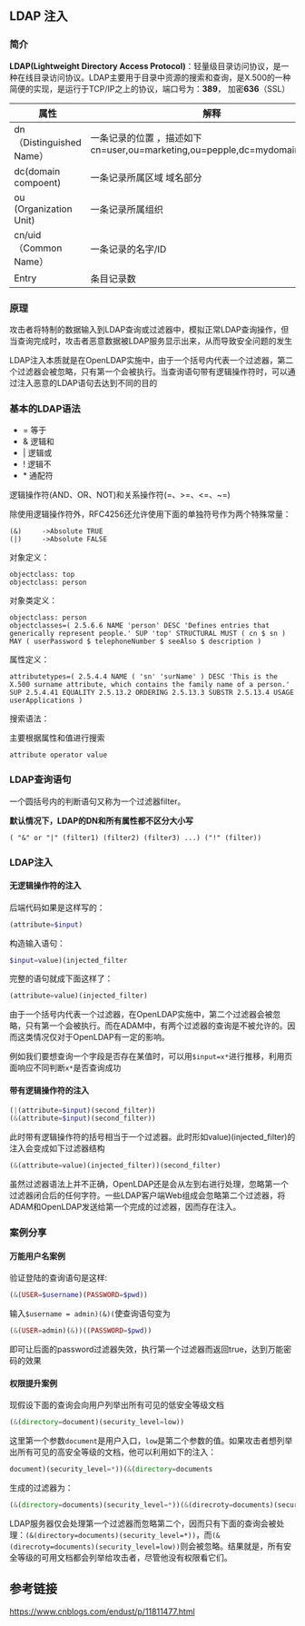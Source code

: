## LDAP 注入

### 简介

**LDAP(Lightweight Directory Access Protocol)**：轻量级目录访问协议，是一种在线目录访问协议。LDAP主要用于目录中资源的搜索和查询，是X.500的一种简便的实现，是运行于TCP/IP之上的协议，端口号为：**389**， 加密**636**（SSL）

| 属性                     | 解释                                                         |
| ------------------------ | ------------------------------------------------------------ |
| dn（Distinguished Name） | 一条记录的位置 ，描述如下<br/>cn=user,ou=marketing,ou=pepple,dc=mydomain,dc=org |
| dc(domain compoent)      | 一条记录所属区域 域名部分                                    |
| ou (Organization Unit)   | 一条记录所属组织                                             |
| cn/uid（Common Name）    | 一条记录的名字/ID                                            |
| Entry                    | 条目记录数                                                   |

### 原理

攻击者将特制的数据输入到LDAP查询或过滤器中，模拟正常LDAP查询操作，但当查询完成时，攻击者恶意数据被LDAP服务显示出来，从而导致安全问题的发生

LDAP注入本质就是在OpenLDAP实施中，由于一个括号内代表一个过滤器，第二个过滤器会被忽略，只有第一个会被执行。当查询语句带有逻辑操作符时，可以通过注入恶意的LDAP语句去达到不同的目的

### 基本的LDAP语法

- = 等于
- & 逻辑和
-  | 逻辑或
-  ! 逻辑不 
- \* 通配符

逻辑操作符(AND、OR、NOT)和关系操作符(=、>=、<=、~=)

除使用逻辑操作符外，RFC4256还允许使用下面的单独符号作为两个特殊常量：

```
(&)     ->Absolute TRUE
(|)     ->Absolute FALSE
```

对象定义：

```
objectclass: top
objectclass: person
```

对象类定义：

```
objectclass: person
objectclasses=( 2.5.6.6 NAME 'person' DESC 'Defines entries that generically represent people.' SUP 'top' STRUCTURAL MUST ( cn $ sn ) MAY ( userPassword $ telephoneNumber $ seeAlso $ description )
```

 属性定义：

```
attributetypes=( 2.5.4.4 NAME ( 'sn' 'surName' ) DESC 'This is the X.500 surname attribute, which contains the family name of a person.' SUP 2.5.4.41 EQUALITY 2.5.13.2 ORDERING 2.5.13.3 SUBSTR 2.5.13.4 USAGE userApplications )
```

搜索语法：

主要根据属性和值进行搜索

```
attribute operator value	
```

### LDAP查询语句

一个圆括号内的判断语句又称为一个过滤器filter。

**默认情况下，LDAP的DN和所有属性都不区分大小写**

```
( "&" or "|" (filter1) (filter2) (filter3) ...) ("!" (filter))
```

### LDAP注入

#### 无逻辑操作符的注入

后端代码如果是这样写的：

```php
(attribute=$input)
```

构造输入语句：

```php
$input=value)(injected_filter
```

完整的语句就成下面这样了：

```php
(attribute=value)(injected_filter)
```

由于一个括号内代表一个过滤器，在OpenLDAP实施中，第二个过滤器会被忽略，只有第一个会被执行。而在ADAM中，有两个过滤器的查询是不被允许的。因而这类情况仅对于OpenLDAP有一定的影响。

例如我们要想查询一个字段是否存在某值时，可以用`$input=x*`进行推移，利用页面响应不同判断`x*`是否查询成功

#### 带有逻辑操作符的注入

```php
(|(attribute=$input)(second_filter))
(&(attribute=$input)(second_filter))
```

此时带有逻辑操作符的括号相当于一个过滤器。此时形如value)(injected_filter)的注入会变成如下过滤器结构

```php
(&(attribute=value)(injected_filter))(second_filter)
```

虽然过滤器语法上并不正确，OpenLDAP还是会从左到右进行处理，忽略第一个过滤器闭合后的任何字符。一些LDAP客户端Web组成会忽略第二个过滤器，将ADAM和OpenLDAP发送给第一个完成的过滤器，因而存在注入。

### 案例分享

#### 万能用户名案例

验证登陆的查询语句是这样:

```php
(&(USER=$username)(PASSWORD=$pwd))
```

输入`$username = admin)(&)(`使查询语句变为

```php
(&(USER=admin)(&))((PASSWORD=$pwd))
```

即可让后面的password过滤器失效，执行第一个过滤器而返回true，达到万能密码的效果

#### 权限提升案例

现假设下面的查询会向用户列举出所有可见的低安全等级文档

```php
(&(directory=document)(security_level=low))
```

这里第一个参数`document`是用户入口，`low`是第二个参数的值。如果攻击者想列举出所有可见的高安全等级的文档，他可以利用如下的注入：

```php
document)(security_level=*))(&(directory=documents
```

生成的过滤器为：

```php
(&(directory=documents)(security_level=*))(&(direcroty=documents)(security_level=low))
```

LDAP服务器仅会处理第一个过滤器而忽略第二个，因而只有下面的查询会被处理：`(&(directory=documents)(security_level=*))`，而`(&(direcroty=documents)(security_level=low))`则会被忽略。结果就是，所有安全等级的可用文档都会列举给攻击者，尽管他没有权限看它们。

## 参考链接

https://www.cnblogs.com/endust/p/11811477.html

